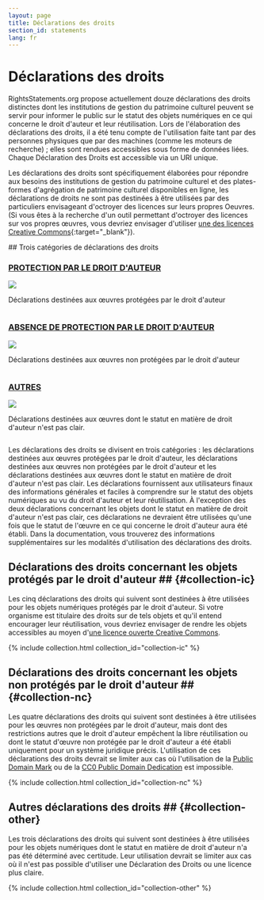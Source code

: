 ```yaml
---
layout: page
title: Déclarations des droits
section_id: statements
lang: fr
---
```


# Déclarations des droits

RightsStatements.org propose actuellement douze déclarations des droits distinctes dont les institutions de gestion du patrimoine culturel peuvent se servir pour informer le public sur le statut des objets numériques en ce qui concerne le droit d'auteur et leur réutilisation. Lors de l'élaboration des déclarations des droits, il a été tenu compte de l'utilisation faite tant par des personnes physiques que par des machines (comme les moteurs de recherche) ; elles sont rendues accessibles sous forme de données liées. Chaque Déclaration des Droits est accessible via un URI unique.

Les déclarations des droits sont spécifiquement élaborées pour répondre aux besoins des institutions de gestion du patrimoine culturel et des plates-formes d'agrégation de patrimoine culturel disponibles en ligne, les déclarations de droits ne sont pas destinées à être utilisées par des particuliers envisageant d'octroyer des licences sur leurs propres Oeuvres. (Si vous êtes à la recherche d'un outil permettant d'octroyer des licences sur vos propres œuvres, vous devriez envisager d'utiliser [une des licences Creative Commons](https://creativecommons.org/licenses/){:target="_blank"}). 

<div class="box">
## Trois catégories de déclarations des droits

<div class="row" markdown="0">
  <div class="medium-4 columns">
    <div class="statements-category-teaser">
      <a href="#collection-ic"><h3>PROTECTION PAR LE DROIT D'AUTEUR</h3></a>
      <a href="#collection-ic">
        <img src="{{ site.url }}{{ site.baseurl }}/files/icons/InC.Icon-Only.dark.svg" />
      </a>
      <p>Déclarations destinées aux œuvres protégées par le droit d'auteur</p>
    </div>
  </div>
  <div class="medium-4 columns">
    <div class="statements-category-teaser">
      <a href="#collection-nc"><h3>ABSENCE DE PROTECTION PAR LE DROIT D'AUTEUR</h3></a>
      <a href="#collection-nc">
        <img src="{{ site.url }}{{ site.baseurl }}/files/icons/NoC.Icon-Only.dark.svg" />
      </a>
      <p>Déclarations destinées aux œuvres non protégées par le droit d'auteur</p>
    </div>
  </div>
  <div class="medium-4 columns">
    <div class="statements-category-teaser">
      <a href="#collection-other"><h3>AUTRES</h3></a>
      <a href="#collection-other">
        <img src="{{ site.url }}{{ site.baseurl }}/files/icons/Other.Icon-Only.dark.svg" />
      </a>
      <p>Déclarations destinées aux œuvres dont le statut en matière de droit d'auteur n'est pas clair.</p>
    </div>
  </div>
</div>
<div>
  <p>Les déclarations des droits se divisent en trois catégories : les déclarations destinées aux œuvres protégées par le droit d'auteur, les déclarations destinées aux œuvres non protégées par le droit d'auteur et les déclarations destinées aux œuvres dont le statut en matière de droit d'auteur n'est pas clair. Les déclarations fournissent aux utilisateurs finaux des informations générales et faciles à comprendre sur le statut des objets numériques au vu du droit d'auteur et leur réutilisation. À l'exception des deux déclarations concernant les objets dont le statut en matière de droit d'auteur n'est pas clair, ces déclarations ne devraient être utilisées qu'une fois que le statut de l'œuvre en ce qui concerne le droit d'auteur aura été établi. Dans la documentation, vous trouverez des informations supplémentaires sur les modalités d'utilisation des déclarations des droits.
</p>
</div>

</div>

## Déclarations des droits concernant les objets protégés par le droit d'auteur ## {#collection-ic}

Les cinq déclarations des droits qui suivent sont destinées à être utilisées pour les objets numériques protégés par le droit d'auteur. Si votre organisme est titulaire des droits sur de tels objets et qu'il entend encourager leur réutilisation, vous devriez envisager de rendre les objets accessibles au moyen d'[une licence ouverte Creative Commons](https://creativecommons.org/licenses/).

{% include collection.html collection_id="collection-ic" %}

## Déclarations des droits concernant les objets non protégés par le droit d'auteur ## {#collection-nc}

Les quatre déclarations des droits qui suivent sont destinées à être utilisées pour les œuvres non protégées par le droit d'auteur, mais dont des restrictions autres que le droit d'auteur empêchent la libre réutilisation ou dont le statut d'œuvre non protégée par le droit d'auteur a été établi uniquement pour un système juridique précis. L'utilisation de ces déclarations des droits devrait se limiter aux cas où l'utilisation de la [Public Domain Mark](https://creativecommons.org/publicdomain/mark/1.0/) ou de la [CC0 Public Domain Dedication](https://creativecommons.org/publicdomain/zero/1.0/) est impossible.

{% include collection.html collection_id="collection-nc" %}

## Autres déclarations des droits ## {#collection-other}

Les trois déclarations des droits qui suivent sont destinées à être utilisées pour les objets numériques dont le statut en matière de droit d'auteur n'a pas été déterminé avec certitude. Leur utilisation devrait se limiter aux cas où il n'est pas possible d'utiliser une Déclaration des Droits ou une licence plus claire.

{% include collection.html collection_id="collection-other" %}
